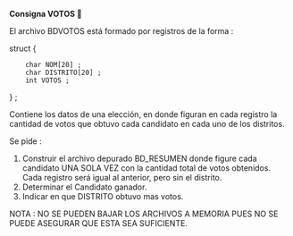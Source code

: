 **Consigna VOTOS 	:postbox:**

El archivo BDVOTOS está formado por registros de la forma :

struct {

		char NOM[20] ;
		char DISTRITO[20] ;
		int VOTOS ;
    
} ;

Contiene los datos de una elección, en donde figuran en cada registro la cantidad de votos que obtuvo cada candidato en cada uno de los distritos.

Se pide :

1.	Construir el archivo depurado BD_RESUMEN donde figure cada candidato UNA SOLA VEZ con la cantidad total de votos obtenidos. Cada registro será igual al anterior, pero sin el distrito.
2.	Determinar el Candidato ganador.
3.	Indicar en que DISTRITO obtuvo mas votos.

NOTA : NO SE PUEDEN BAJAR LOS ARCHIVOS A MEMORIA PUES NO SE PUEDE ASEGURAR QUE ESTA SEA SUFICIENTE.
